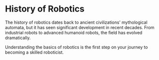 # History of Robotics

The history of robotics dates back to ancient civilizations' mythological automata, but it has seen significant development in recent decades. From industrial robots to advanced humanoid robots, the field has evolved dramatically.

Understanding the basics of robotics is the first step on your journey to becoming a skilled roboticist.
